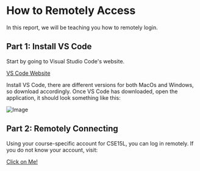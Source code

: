 # How to Remotely Access

In this report, we will be teaching you how to remotely login.

## Part 1: Install VS Code

Start by going to Visual Studio Code's website.

[VS Code Website](https://code.visualstudio.com/)

Install VS Code, there are different versions for both MacOs and Windows, so download accordingly.
Once VS Code has downloaded, open the application, it should look something like this:


![Image](https://upload.wikimedia.org/wikipedia/commons/e/e9/VS_Code_%28Insiders%29.png)


## Part 2: Remotely Connecting

Using your course-specific account for CSE15L, you can log in remotely. 
If you do not know your account, visit: 

[Click on Me!](https://sdacs.ucsd.edu/~icc/index.php)
